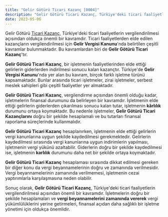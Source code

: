 ```yaml
---
title: "Gelir Götürü Ticari Kazanç [0004]"
description: "Gelir Götürü Ticari Kazanç, Türkiye'deki ticari faaliyetlerin vergilendirilmesi açısından oldukça önemli bir kavramdır."
date: 2023-05-06
---
```


Gelir Götürü <a href="/yazilar/basit-usulde-ticari-kazanc-nedir/">Ticari Kazanç</a>, Türkiye'deki ticari faaliyetlerin vergilendirilmesi açısından oldukça önemli bir kavramdır.
Ticari faaliyetlerden elde edilen kazançların vergilendirilmesi için **Gelir Vergisi Kanunu**'nda belirtilen çeşitli
kavramlar bulunmaktadır. Bu kavramlardan biri de **Gelir Götürü Ticari Kazanç**'tır.

**Gelir Götürü Ticari Kazanç**, bir işletmenin faaliyetlerinden elde ettiği gelirlerin giderlerden indirilmesi sonucu
kalan kazançtır. Türkiye'de **Gelir Vergisi Kanunu**'nda yer alan bu kavram, birçok farklı işletme türünü kapsamaktadır.
Bunlar arasında ticari işletmeler, zirai işletmeler, serbest meslek sahipleri gibi çeşitli faaliyetler yer almaktadır.

**Gelir Götürü Ticari Kazanç**, vergilendirme açısından önemli olduğu kadar, işletmelerin finansal durumunu da
belirleyen bir kavramdır. İşletmenin elde ettiği gelirlerin giderlerden çıkarılması sonucu kalan tutar, işletmenin
**kârlılık** durumunu ortaya koymaktadır. Bu nedenle işletmeler, **Gelir Götürü Ticari Kazançlarını** doğru bir şekilde
hesaplamalı ve bu tutarları finansal raporlama süreçlerinde kullanmalıdır.

**Gelir Götürü Ticari Kazanç** hesaplanırken, işletmenin elde ettiği gelirlerin vergi kanunlarına uygun şekilde
kaydedilmesi gerekmektedir. Gelirlerin kaydedilmesi sırasında vergi kanunlarına uygun indirimlerin yapılması, işletmenin
vergi yükünü azaltabilir. Giderlerin doğru bir şekilde kaydedilmesi ise, işletmenin **karlılık** durumunu daha net bir
şekilde ortaya koymaktadır.

**Gelir Götürü Ticari Kazanç** hesaplaması sırasında dikkat edilmesi gereken bir diğer konu da vergi beyannamelerinin
doğru ve zamanında verilmesidir. Vergi beyannamelerinin zamanında verilmemesi, işletmenin cezai yaptırımlarla
karşılaşmasına neden olabilir.

Sonuç olarak, **Gelir Götürü Ticari Kazanç**, Türkiye'deki ticari faaliyetlerin vergilendirilmesi açısından önemli bir
kavramdır. İşletmelerin doğru bir şekilde hesaplamaları ve **vergi beyannamelerini zamanında vererek** vergi
yükümlülüklerini yerine getirmeleri, finansal açıdan daha sağlıklı bir işletme yönetimi için oldukça önemlidir.
